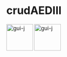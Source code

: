 # crudAEDIII
<img align="left" alt="gui-j" height="70" width="70" src="https://cdn.jsdelivr.net/gh/devicons/devicon/icons/php/php-original.svg"/>
<img align="left" alt="gui-j" height="70" width="70" src="https://cdn.jsdelivr.net/gh/devicons/devicon/icons/mysql/mysql-original-wordmark.svg"/>
